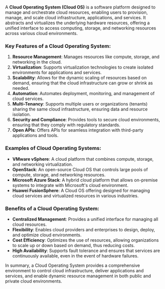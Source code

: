 A **Cloud Operating System (Cloud OS)** is a software platform designed to manage and orchestrate cloud resources, enabling users to provision, manage, and scale cloud infrastructure, applications, and services. It abstracts and virtualizes the underlying hardware resources, offering a unified interface to access computing, storage, and networking resources across various cloud environments.

### Key Features of a Cloud Operating System:
1. **Resource Management**: Manages resources like compute, storage, and networking in the cloud.
2. **Virtualization**: Supports virtualization technologies to create isolated environments for applications and services.
3. **Scalability**: Allows for the dynamic scaling of resources based on demand, ensuring that the cloud infrastructure can grow or shrink as needed.
4. **Automation**: Automates deployment, monitoring, and management of cloud services.
5. **Multi-Tenancy**: Supports multiple users or organizations (tenants) sharing the same cloud infrastructure, ensuring data and resource isolation.
6. **Security and Compliance**: Provides tools to secure cloud environments, ensuring that they comply with regulatory standards.
7. **Open APIs**: Offers APIs for seamless integration with third-party applications and tools.

### Examples of Cloud Operating Systems:
- **VMware vSphere**: A cloud platform that combines compute, storage, and networking virtualization.
- **OpenStack**: An open-source Cloud OS that controls large pools of compute, storage, and networking resources.
- **Microsoft Azure Stack**: A hybrid cloud platform that allows on-premise systems to integrate with Microsoft's cloud environment.
- **Huawei FusionSphere**: A Cloud OS offering designed for managing cloud services and virtualized resources in various industries.

### Benefits of a Cloud Operating System:
- **Centralized Management**: Provides a unified interface for managing all cloud resources.
- **Flexibility**: Enables cloud providers and enterprises to design, deploy, and optimize cloud environments.
- **Cost Efficiency**: Optimizes the use of resources, allowing organizations to scale up or down based on demand, thus reducing costs.
- **High Availability**: Supports fault tolerance and ensures that services are continuously available, even in the event of hardware failures.

In summary, a Cloud Operating System provides a comprehensive environment to control cloud infrastructure, deliver applications and services, and enable dynamic resource management in both public and private cloud environments.
